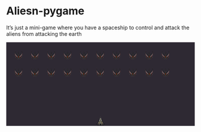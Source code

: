 # Aliesn-pygame

It’s just a mini-game where you have a spaceship to control and attack the aliens from attacking the earth

![alt text](https://github.com/sQimy/Aliesn-pygame/blob/main/image/screenshot.png?raw=true)
